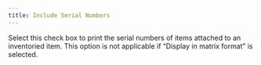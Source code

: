 ```yaml
---
title: Include Serial Numbers
---
```



Select this check box to print the serial numbers of items attached  to an inventoried item. This option is not applicable if “Display in matrix  format” is selected.
